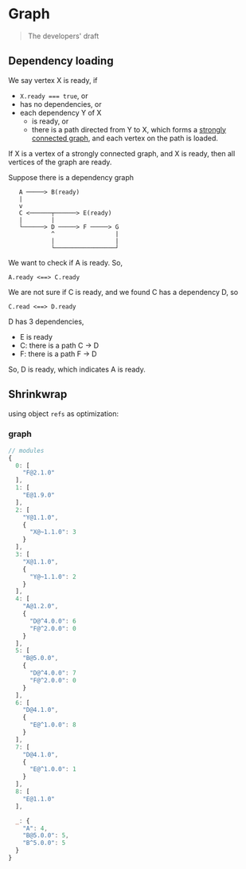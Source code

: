 # Graph

> The developers' draft

## Dependency loading

We say vertex X is ready, if
- `X.ready === true`, or
- has no dependencies, or
- each dependency Y of X
  - is ready, or
  - there is a path directed from Y to X, which forms a [strongly connected graph](http://en.wikipedia.org/wiki/Strongly_connected_component), and each vertex on the path is loaded.

If X is a vertex of a strongly connected graph, and X is ready, then all vertices of the graph are ready.

Suppose there is a dependency graph

```
   A ─────> B(ready)
   |
   v
   C <──────┬──────> E(ready)
   |        |
   └──────> D ─────> F ─────> G
            ^                 |
            |                 |
            └─────────────────┘
```

We want to check if A is ready. So,

`A.ready <==> C.ready`

We are not sure if C is ready, and we found C has a dependency D, so

`C.read <==> D.ready`

D has 3 dependencies,
- E is ready
- C: there is a path C -> D
- F: there is a path F -> D

So, D is ready, which indicates A is ready.


## Shrinkwrap

using object `refs` as optimization:

### graph

```js
// modules
{
  0: [
    "F@2.1.0"
  ],
  1: [
    "E@1.9.0"
  ],
  2: [
    "Y@1.1.0",
    {
      "X@~1.1.0": 3
    }
  ],
  3: [
    "X@1.1.0", 
    {
      "Y@~1.1.0": 2
    }
  ],
  4: [
    "A@1.2.0", 
    {
      "D@^4.0.0": 6
      "F@^2.0.0": 0
    }
  ],
  5: [
    "B@5.0.0",
    {
      "D@^4.0.0": 7
      "F@^2.0.0": 0
    }
  ],
  6: [
    "D@4.1.0",
    {
      "E@^1.0.0": 8
    }
  ],
  7: [
    "D@4.1.0",
    {
      "E@^1.0.0": 1
    }
  ],
  8: [
    "E@1.1.0"
  ],

  _: {
    "A": 4,
    "B@5.0.0": 5,
    "B^5.0.0": 5
  }
}
```
